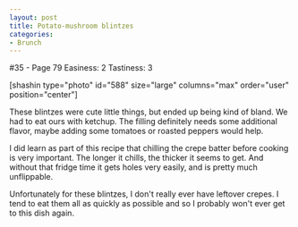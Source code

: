 ```yaml
---
layout: post
title: Potato-mushroom blintzes
categories:
- Brunch
---
```


#35 - Page 79
Easiness: 2
Tastiness: 3

[shashin type="photo" id="588" size="large" columns="max" order="user" position="center"]

These blintzes were cute little things, but ended up being kind of bland. We had to eat ours with ketchup. The filling definitely needs some additional flavor, maybe adding some tomatoes or roasted peppers would help.

I did learn as part of this recipe that chilling the crepe batter before cooking is very important. The longer it chills, the thicker it seems to get. And without that fridge time it gets holes very easily, and is pretty much unflippable.

Unfortunately for these blintzes, I don't really ever have leftover crepes. I tend to eat them all as quickly as possible and so I probably won't ever get to this dish again.
